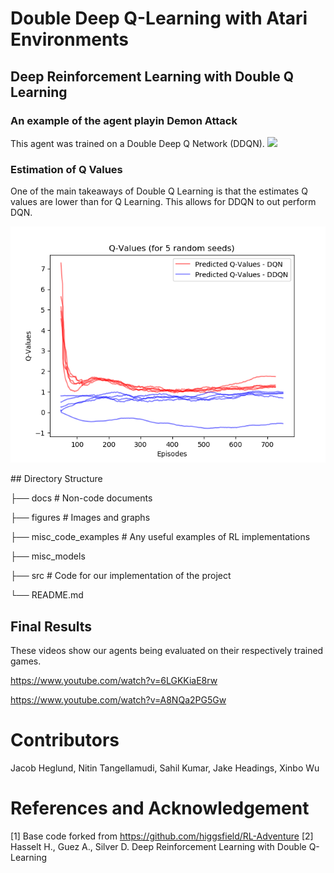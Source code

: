 # Double Deep Q-Learning with Atari Environments

## Deep Reinforcement Learning with Double Q Learning

### An example of the agent playin Demon Attack
This agent was trained on a Double Deep Q Network (DDQN).
![](demon_attack.gif)

### Estimation of Q Values
One of the main takeaways of Double Q Learning is that the estimates Q values are lower than for Q Learning. This allows for DDQN to out perform DQN.
<p align = "center">
<img src="q_values_dqn_vs_ddqn.png">
</p>
## Directory Structure

├── docs                        # Non-code documents

├── figures                     # Images and graphs

├── misc_code_examples          # Any useful examples of RL implementations

├── misc_models

├── src                         # Code for our implementation of the project

└── README.md

## Final Results
These videos show our agents being evaluated on their respectively trained games.

<https://www.youtube.com/watch?v=6LGKKiaE8rw>

<https://www.youtube.com/watch?v=A8NQa2PG5Gw>

# Contributors
Jacob Heglund, Nitin Tangellamudi, Sahil Kumar, Jake Headings, Xinbo Wu

# References and Acknowledgement
[1] Base code forked from <https://github.com/higgsfield/RL-Adventure>
[2] Hasselt H., Guez A., Silver D. Deep Reinforcement Learning with Double Q-Learning
